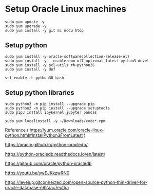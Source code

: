 # Setup Oracle Linux machines

```
sudo yum update -y
sudo yum upgrade -y
sudo yum install -y git mc ncdu htop  

```

## Setup python

```
sudo yum install -y oracle-softwarecollection-release-el7
sudo yum install -y --enablerepo ol7_optional_latest python3-devel
sudo yum install -y scl-utils rh-python38
sudo yum install -y dnf  

scl enable rh-python38 bash  

```

## Setup python libraries
```
sudo python3 -m pip install --upgrade pip
sudo python3 -m pip install --upgrade setuptools
sudo pip3 install ipykernel jupyter pandas

sudo yum localinstall -y ~/Downloads/code*.rpm

```

Reference ( https://yum.oracle.com/oracle-linux-python.html#InstallPython3FromLatest )

https://oracle.github.io/python-oracledb/

https://python-oracledb.readthedocs.io/en/latest/

https://github.com/oracle/python-oracledb

https://youtu.be/ywEJKkzwRN0

https://levelup.gitconnected.com/open-source-python-thin-driver-for-oracle-database-e82aac7ecf5a
